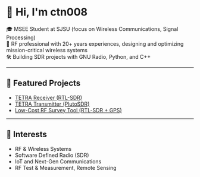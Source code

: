 # 👋 Hi, I'm ctn008

🎓 MSEE Student at SJSU (focus on Wireless Communications, Signal Processing)  
📡 RF professional with 20+ years experiences, designing and optimizing mission-critical wireless systems  
🛠️ Building SDR projects with GNU Radio, Python, and C++  

---

## 🔗 Featured Projects
- [TETRA Receiver (RTL-SDR)](https://github.com/ctn008/tetra-receiver)  
- [TETRA Transmitter (PlutoSDR)](https://github.com/yourusername/tetra-transmitter)  
- [Low-Cost RF Survey Tool (RTL-SDR + GPS)](https://github.com/yourusername/rf-survey-tool)  

---

## 📌 Interests
- RF & Wireless Systems  
- Software Defined Radio (SDR)  
- IoT and Next-Gen Communications  
- RF Test & Measurement, Remote Sensing  

